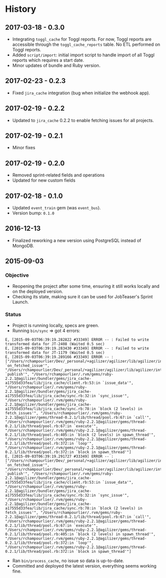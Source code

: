 # History

## 2017-03-18 - 0.3.0
 
- Integrating `toggl_cache` for Toggl reports. For now, Toggl reports are accessible through the `toggl_cache_reports` table. No ETL performed on Toggl reports.
- Added `script/import`: initial import script to handle import of all Toggl reports which requires a start date.
- Minor updates of bundle and Ruby version.

## 2017-02-23 - 0.2.3

- Fixed `jira_cache` integration (bug when initialize the webhook app).

## 2017-02-19 - 0.2.2

- Updated to `jira_cache` 0.2.2 to enable fetching issues for all projects.

## 2017-02-19 - 0.2.1

- Minor fixes

## 2017-02-19 - 0.2.0

- Removed sprint-related fields and operations
- Updated for new custom fields

## 2017-02-18 - 0.1.0

- Updated `event_train` gem (was `event_bus`).
- Version bump: `0.1.0`

## 2016-12-13

- Finalized reworking a new version using PostgreSQL instead of MongoDB.

## 2015-09-03

### Objective

- Reopening the project after some time, ensuring it still works locally and on the deployed version.
- Checking its state, making sure it can be used for JobTeaser's Sprint Launch.

### Status

- Project is running locally, specs are green.
- Running `bin/sync` => got 4 errors:

```
E, [2015-09-03T06:39:19.282822 #33349] ERROR -- : Failed to write transformed data for JT-2408 (Waited 0.5 sec)
E, [2015-09-03T06:39:19.283430 #33349] ERROR -- : Failed to write transformed data for JT-1179 (Waited 0.5 sec)
E, [2015-09-03T06:39:19.289166 #33349] ERROR -- : ["/Users/rchampourlier/Dev/_personal/+agilizer/agilizer/lib/agilizer/interface/jira/notifier.rb:28:in `on_fetched_issue'", "/Users/rchampourlier/Dev/_personal/+agilizer/agilizer/lib/agilizer/interface/jira/notifier.rb:19:in `publish'", "/Users/rchampourlier/.rvm/gems/ruby-2.2.1@agilizer/bundler/gems/jira_cache-a17555d33fea/lib/jira_cache/client.rb:53:in `issue_data'", "/Users/rchampourlier/.rvm/gems/ruby-2.2.1@agilizer/bundler/gems/jira_cache-a17555d33fea/lib/jira_cache/sync.rb:32:in `sync_issue'", "/Users/rchampourlier/.rvm/gems/ruby-2.2.1@agilizer/bundler/gems/jira_cache-a17555d33fea/lib/jira_cache/sync.rb:78:in `block (2 levels) in fetch_issues'", "/Users/rchampourlier/.rvm/gems/ruby-2.2.1@agilizer/gems/thread-0.2.1/lib/thread/pool.rb:67:in `call'", "/Users/rchampourlier/.rvm/gems/ruby-2.2.1@agilizer/gems/thread-0.2.1/lib/thread/pool.rb:67:in `execute'", "/Users/rchampourlier/.rvm/gems/ruby-2.2.1@agilizer/gems/thread-0.2.1/lib/thread/pool.rb:405:in `block (2 levels) in spawn_thread'", "/Users/rchampourlier/.rvm/gems/ruby-2.2.1@agilizer/gems/thread-0.2.1/lib/thread/pool.rb:372:in `loop'", "/Users/rchampourlier/.rvm/gems/ruby-2.2.1@agilizer/gems/thread-0.2.1/lib/thread/pool.rb:372:in `block in spawn_thread'"]
E, [2015-09-03T06:39:19.291727 #33349] ERROR -- : ["/Users/rchampourlier/Dev/_personal/+agilizer/agilizer/lib/agilizer/interface/jira/notifier.rb:28:in `on_fetched_issue'", "/Users/rchampourlier/Dev/_personal/+agilizer/agilizer/lib/agilizer/interface/jira/notifier.rb:19:in `publish'", "/Users/rchampourlier/.rvm/gems/ruby-2.2.1@agilizer/bundler/gems/jira_cache-a17555d33fea/lib/jira_cache/client.rb:53:in `issue_data'", "/Users/rchampourlier/.rvm/gems/ruby-2.2.1@agilizer/bundler/gems/jira_cache-a17555d33fea/lib/jira_cache/sync.rb:32:in `sync_issue'", "/Users/rchampourlier/.rvm/gems/ruby-2.2.1@agilizer/bundler/gems/jira_cache-a17555d33fea/lib/jira_cache/sync.rb:78:in `block (2 levels) in fetch_issues'", "/Users/rchampourlier/.rvm/gems/ruby-2.2.1@agilizer/gems/thread-0.2.1/lib/thread/pool.rb:67:in `call'", "/Users/rchampourlier/.rvm/gems/ruby-2.2.1@agilizer/gems/thread-0.2.1/lib/thread/pool.rb:67:in `execute'", "/Users/rchampourlier/.rvm/gems/ruby-2.2.1@agilizer/gems/thread-0.2.1/lib/thread/pool.rb:405:in `block (2 levels) in spawn_thread'", "/Users/rchampourlier/.rvm/gems/ruby-2.2.1@agilizer/gems/thread-0.2.1/lib/thread/pool.rb:372:in `loop'", "/Users/rchampourlier/.rvm/gems/ruby-2.2.1@agilizer/gems/thread-0.2.1/lib/thread/pool.rb:372:in `block in spawn_thread'"]
```

- Ran `bin/process_cache`, no issue so data is up-to-date.
- Committed and deployed the latest version, everything seems working fine.
